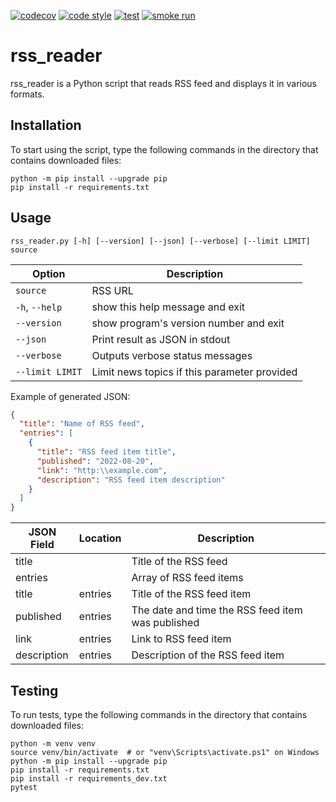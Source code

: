 [![codecov](https://codecov.io/gh/DiPal2/test_rss/branch/main/graph/badge.svg?token=PRS5R979VI)](https://codecov.io/gh/DiPal2/test_rss)
[![code style](https://github.com/DiPal2/test_rss/actions/workflows/code_style.yml/badge.svg)](https://github.com/DiPal2/test_rss/actions/workflows/code_style.yml)
[![test](https://github.com/DiPal2/test_rss/actions/workflows/test.yml/badge.svg)](https://github.com/DiPal2/test_rss/actions/workflows/test.yml)
[![smoke run](https://github.com/DiPal2/test_rss/actions/workflows/smoke_run.yml/badge.svg)](https://github.com/DiPal2/test_rss/actions/workflows/smoke_run.yml)

# rss_reader
rss_reader is a Python script that reads RSS feed and displays it in various formats.

## Installation
To start using the script, type the following commands in the directory that contains downloaded files:

```shell
python -m pip install --upgrade pip
pip install -r requirements.txt
```
## Usage
`rss_reader.py [-h] [--version] [--json] [--verbose] [--limit LIMIT] source`

| Option           | Description
|------------------|--------------------------------------------
| `source`         | RSS URL
| `-h`, `--help`   | show this help message and exit
| `--version`      | show program's version number and exit
| `--json`         | Print result as JSON in stdout
| `--verbose`      | Outputs verbose status messages
| `--limit LIMIT`  | Limit news topics if this parameter provided

Example of generated JSON:
```json
{
  "title": "Name of RSS feed",
  "entries": [
    {
      "title": "RSS feed item title",
      "published": "2022-08-20",
      "link": "http:\\example.com",
      "description": "RSS feed item description"
    }
  ]
}
```
| JSON Field  | Location | Description
|-------------|----------|--------------------------------------------
| title       |          | Title of the RSS feed
| entries     |          | Array of RSS feed items
| title       | entries  | Title of the RSS feed item
| published   | entries  | The date and time the RSS feed item was published
| link        | entries  | Link to RSS feed item
| description | entries  | Description of the RSS feed item

## Testing

To run tests, type the following commands in the directory that contains downloaded files:

```shell
python -m venv venv
source venv/bin/activate  # or "venv\Scripts\activate.ps1" on Windows
python -m pip install --upgrade pip
pip install -r requirements.txt
pip install -r requirements_dev.txt
pytest
```

